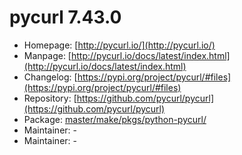 # pycurl 7.43.0
 - Homepage: [http://pycurl.io/](http://pycurl.io/)
 - Manpage: [http://pycurl.io/docs/latest/index.html](http://pycurl.io/docs/latest/index.html)
 - Changelog: [https://pypi.org/project/pycurl/#files](https://pypi.org/project/pycurl/#files)
 - Repository: [https://github.com/pycurl/pycurl](https://github.com/pycurl/pycurl)
 - Package: [master/make/pkgs/python-pycurl/](https://github.com/Freetz-NG/freetz-ng/tree/master/make/pkgs/python-pycurl/)
 - Maintainer: -
 - Maintainer: -

